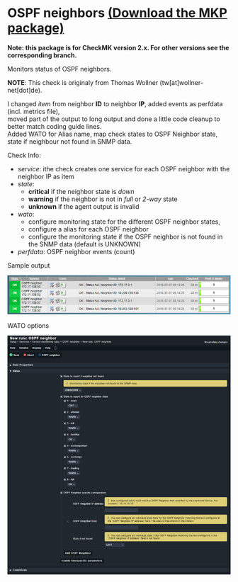 # OSPF neighbors [(Download the MKP package)](/../../../-/raw/master/ospf_neighbor.mkp "Download MKP package")

 **Note: this package is for CheckMK version 2.x. For other versions see the corresponding branch.**

Monitors status of OSPF neighbors.

**NOTE**: This check is originaly from Thomas Wollner (tw[at]wollner-net[dot]de).

I changed *item* from neighbor **ID** to neighbor **IP**, added events as perfdata (incl. metrics file),\
moved part of the output to long output and done a little code cleanup to better match coding guide lines.\
Added WATO for Alias name, map check states to OSPF Neighbor state, state if neighbour not found in SNMP data.

Check Info:

* *service*: ithe check creates one service for each OSPF neighbor with the neighbor IP as item
* *state*: 
    * **critical** if the neighbor state is *down*
    * **warning** if the neighbor is not in *full* or *2-way* state
    * **unknown** if the agent output is invalid
* *wato*: 
    * configure monitoring state for the different OSPF neighbor states, 
    * configure a alias for each OSPF neighbor
    * configure the monitoring state if the OSPF neighbor is not found in the SNMP data (default is UNKNOWN)
* *perfdata*: OSPF neighbor events (count)

Sample output

![sample output](/doc/sample.png?raw=true "sample output")

WATO options

![WATO options](/doc/wato.png?raw=true "WATO options")
